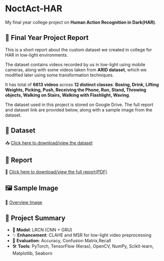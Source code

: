 # NoctAct-HAR
My final year college project on **Human Action Recognition in Dark(HAR)**.

## 📘 Final Year Project Report
This is a short report about the custom dataset we created in college for HAR in low-light environments.

The dataset contains videos recorded by us in low-light using mobile cameras, along with some videos taken from **ARID dataset**, which we modified later using some transformation techniques.

It has total of **6613 videos** across **12 distinct classes**:
**Boxing, Drink, Lifting Weights, Picking, Push, Receiving the Phone, Run, Stand, Throwing objects, Walking on Stairs, Walking with Flashlight, Waving**.

The dataset used in this project is stored on Google Drive. The full report and dataset link are provided below, along with a sample image from the dataset.

## 📂 Dataset
📥 [Click here to download/view the dataset](https://drive.google.com/file/d/1A8g2k9zHzxpxtz4Qv_SzPVfS6XJd-TS9/view?usp=sharing)

## 📄 Report
📄 [Click here to download/view the full report(PDF)](./NoctACt_HAR.pdf)

## 🖼️ Sample Image
📸 [Overview Image](./sample_img.png)

## 📌 Project Summary

- 🧠 **Model**: LRCN (CNN + GRU)
- ✨ **Enhancement**: CLAHE and MSR for low-light video preprocessing
- 🧪 **Evaluation**: Accuracy, Confusion Matrix,Recall
- 🛠️ **Tools**: PyTorch, TensorFlow (Keras), OpenCV, NumPy, Scikit-learn, Matplotlib, Seaborn

  
